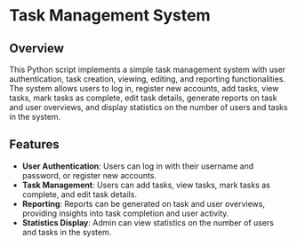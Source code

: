 # Task Management System

## Overview

This Python script implements a simple task management system with user authentication, task creation, viewing, editing, and reporting functionalities. The system allows users to log in, register new accounts, add tasks, view tasks, mark tasks as complete, edit task details, generate reports on task and user overviews, and display statistics on the number of users and tasks in the system.

## Features

- **User Authentication**: Users can log in with their username and password, or register new accounts.
- **Task Management**: Users can add tasks, view tasks, mark tasks as complete, and edit task details.
- **Reporting**: Reports can be generated on task and user overviews, providing insights into task completion and user activity.
- **Statistics Display**: Admin can view statistics on the number of users and tasks in the system.
